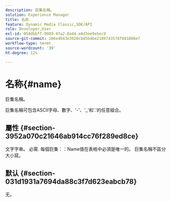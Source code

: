 ```yaml
---
description: 巨集名稱。
solution: Experience Manager
title: 名称
feature: Dynamic Media Classic,SDK/API
role: Developer,User
exl-id: 054dbbff-0989-4fa2-8a44-e6d3ee9e5ec9
source-git-commit: 206e4643e3926cb85b4be2189743578f88180be7
workflow-type: tm+mt
source-wordcount: '39'
ht-degree: 12%

---
```


# 名称{#name}

巨集名稱。

巨集名稱可包含ASCII字母、數字、&#39;-&#39;、&#39;_&#39;和&#39;.&#39;的任意組合。

## 屬性 {#section-3952a070c21646ab914cc76f289ed8ce}

文字字串。 必需. 每個巨集：：Name值在表格中必須是唯一的。 巨集名稱不區分大小寫。

## 默认 {#section-031d1931a7694da88c3f7d623eabcb78}

无。
